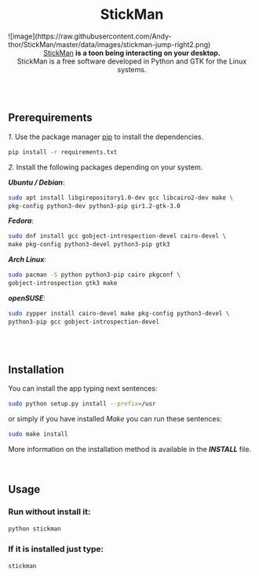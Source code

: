 <div align="center">
  <h1>StickMan</h1>
</div>
![image](https://raw.githubusercontent.com/Andy-thor/StickMan/master/data/images/stickman-jump-right2.png)
<div align="center">
  <a href="https://andy-thor.github.io/StickMan">StickMan</a>
  <strong> is a toon being interacting on your desktop.</strong>
</div>

<div align="center">
  StickMan is a free software developed in Python and GTK for the Linux systems.
</div>


<br><br>

## Prerequirements
*1*. Use the package manager [pip] to install the dependencies.
```bash
pip install -r requirements.txt
```
*2*. Install the following packages depending on your system.

___Ubuntu / Debian___:
```bash
sudo apt install libgirepository1.0-dev gcc libcairo2-dev make \
pkg-config python3-dev python3-pip gir1.2-gtk-3.0
```
___Fedora___:
```bash
sudo dnf install gcc gobject-introspection-devel cairo-devel \
make pkg-config python3-devel python3-pip gtk3
```

___Arch Linux___:
```bash
sudo pacman -S python python3-pip cairo pkgconf \
gobject-introspection gtk3 make
```
___openSUSE___:
```bash
sudo zypper install cairo-devel make pkg-config python3-devel \
python3-pip gcc gobject-introspection-devel
```

<br><br>
## Installation

You can install the app typing next sentences:

```bash
sudo python setup.py install --prefix=/usr
```
or simply if you have installed _Make_ you can run these sentences:
```bash
sudo make install
```
More information on the installation method is available in the __*INSTALL*__ file.

<br>

## Usage

### Run without install it:
```bash
python stickman
```
### If it is installed just type:
```bash
stickman
```

[pip]: https://pip.pypa.io/en/stable/
